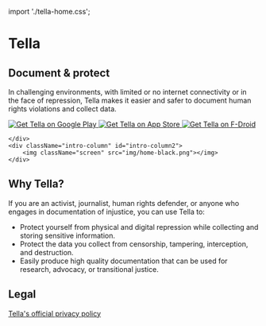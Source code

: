 import './tella-home.css';

<div className="section" id="intro">
    <div className="intro-column" id="intro-column1">
        <h1>Tella</h1>
        <h2>Document & protect</h2>
        <p>In challenging environments, with limited or no internet connectivity or in the face of repression, Tella makes it easier and safer to document human rights violations and collect data.</p>
        <div className="download">
            <a href="https://play.google.com/store/apps/details?id=org.hzontal.tella" target="_blank">
                <img className="badge" src="img/google-play-badge.png" alt="Get Tella on Google Play"/>
            </a>
            <a href="https://apps.apple.com/us/app/tella-document-protect/id1598152580" target="_blank">
                <img className="badge" src="img/app-store-badge.svg" id="apple-store-badge" alt="Get Tella on App Store"/>
            </a>
            <a href="https://f-droid.org/packages/org.hzontal.tellaFOSS">
                <img className="badge" src="https://fdroid.gitlab.io/artwork/badge/get-it-on.png" alt="Get Tella on F-Droid" />
            </a>
        </div>
        
        
    </div>
    <div className="intro-column" id="intro-column2">
        <img className="screen" src="img/home-black.png"></img>
    </div>

</div>

<div class="section">
    <h2>Why Tella?</h2>
    <p>If you are an activist, journalist, human rights defender, or anyone who engages in documentation of injustice, you can use Tella to:</p>
    <ul>
        <li><span class="emphasis">Protect yourself</span> from physical and digital repression while collecting and storing sensitive information.</li>
        <li><span class="emphasis">Protect the data you collect</span> from censorship, tampering, interception, and destruction.</li>
        <li><span class="emphasis">Easily produce high quality documentation</span> that can be used for research, advocacy, or transitional justice.</li>
    </ul>
<div class="section">
    <h2>Legal</h2>
    <a href="/privacy-policy">Tella's official privacy policy</a>
</div>
    
</div>